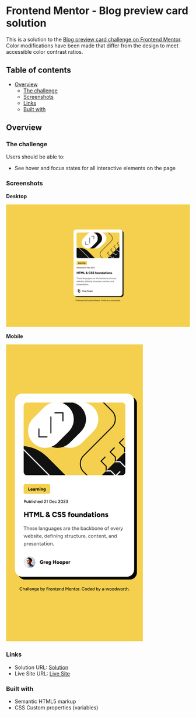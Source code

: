 # Frontend Mentor - Blog preview card solution

This is a solution to the [Blog preview card challenge on Frontend Mentor](https://www.frontendmentor.io/challenges/blog-preview-card-ckPaj01IcS). Color modifications have been made that differ from the design to meet accessible color contrast ratios.

## Table of contents

- [Overview](#overview)
  - [The challenge](#the-challenge)
  - [Screenshots](#screenshots)
  - [Links](#links)
  - [Built with](#built-with)

## Overview

### The challenge

Users should be able to:

- See hover and focus states for all interactive elements on the page

### Screenshots

**Desktop**

![Desktop Sceenshot](assets/screenshots/desktop-screenshot-1440px.png)

**Mobile**

![Mobile Sceenshot](assets/screenshots/mobile-screenshot-375px.png)

### Links

- Solution URL: [Solution](https://www.frontendmentor.io/solutions/blog-preview-card-bem-css-custom-properties-F005Q3IOnz)
- Live Site URL: [Live Site](https://a-woodworth.github.io/blog_preview_card)

### Built with

- Semantic HTML5 markup
- CSS Custom properties (variables)
